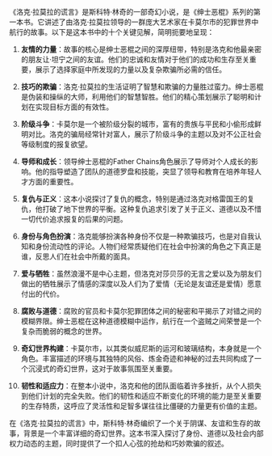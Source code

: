 《洛克·拉莫拉的谎言》是斯科特·林奇的一部奇幻小说，是《绅士恶棍》系列的第一本书。它讲述了由洛克·拉莫拉领导的一群庞大艺术家在卡莫尔市的犯罪世界中航行的故事。以下是这本书中的十个关键见解，简明扼要地呈现：

1. **友情的力量**：故事的核心是绅士恶棍之间的深厚纽带，特别是洛克和他最亲密的朋友让·坦宁之间的友谊。他们的忠诚和友情对于他们的成功和生存至关重要，展示了选择家庭中所发现的力量以及复杂欺骗所必需的信任。

2. **技巧的欺骗**：洛克·拉莫拉的生活证明了智慧和欺骗的力量胜过蛮力。绅士恶棍是伪装和操纵的大师，利用他们的智慧智胜。他们的精心策划展示了聪明和计划在实现目标方面的有效性。

3. **阶级斗争**：卡莫尔是一个被阶级分裂的城市，富有的贵族与平民和小偷形成鲜明对比。洛克的骗局经常针对富人，展示了阶级斗争的主题以及对不公正社会等级制度的报复欲望。

4. **导师和成长**：领导绅士恶棍的Father Chains角色展示了导师对个人成长的影响。他的指导塑造了团队的道德罗盘和技能，突显了领导和教育在培养年轻人才方面的重要性。

5. **复仇与正义**：这本小说探讨了复仇的概念，特别是通过洛克对格雷国王的复仇，他打破了地下世界的平衡。这种复仇追求引发了关于正义、道德以及不惜一切代价追求报复的后果的问题。

6. **身份与角色扮演**：洛克能够扮演各种身份不仅是一种欺骗技巧，也是对自我认知和身份流动性的评论。人物们经常质疑他们在社会中扮演的角色之下真正是谁，反思人们在社会中所戴的面具。

7. **爱与牺牲**：虽然浪漫不是中心主题，但洛克对莎贝莎的无言之爱以及为朋友们做出的牺牲展示了情感的深度以及人们为了爱情（无论是友谊还是爱情）愿意付出的代价。

8. **腐败与道德**：腐败的官员和卡莫尔犯罪团体之间的秘密和平揭示了对错之间的模糊界限。绅士恶棍在这种道德模糊中运作，航行在一个盗贼之间荣誉是一个复杂而脆弱的概念的世界。

9. **奇幻世界构建**：卡莫尔市，以其类似威尼斯的运河和玻璃结构，本身就是一个角色。丰富描述的环境与其独特的风俗、炼金奇迹和神秘的过去共同构成了一个沉浸式的奇幻世界，这对于故事氛围至关重要。

10. **韧性和适应力**：在整本小说中，洛克和他的团队面临着许多挫折，从个人损失到他们计划的完全失败。他们的韧性和适应不断变化的环境的能力是至关重要的生存特质，这呼应了灵活性和足智多谋往往比僵硬的力量更有价值的主题。

在《洛克·拉莫拉的谎言》中，斯科特·林奇编织了一个关于阴谋、友谊和生存的故事，背景是一个丰富详细的奇幻世界。这本书深入探讨了身份、道德以及社会内部权力动态的主题，同时提供了一个扣人心弦的抢劫和巧妙欺骗的叙述。